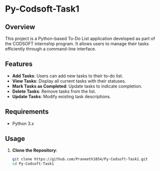 # Py-Codsoft-Task1

## Overview

This project is a Python-based To-Do List application developed as part of the CODSOFT internship program. It allows users to manage their tasks efficiently through a command-line interface.

## Features

- **Add Tasks**: Users can add new tasks to their to-do list.
- **View Tasks**: Display all current tasks with their statuses.
- **Mark Tasks as Completed**: Update tasks to indicate completion.
- **Delete Tasks**: Remove tasks from the list.
- **Update Tasks**: Modify existing task descriptions.

## Requirements

- Python 3.x

## Usage

1. **Clone the Repository**:
   ```bash
   git clone https://github.com/Praneeth1054/Py-Codsoft-Task1.git
   cd Py-Codsoft-Task1

